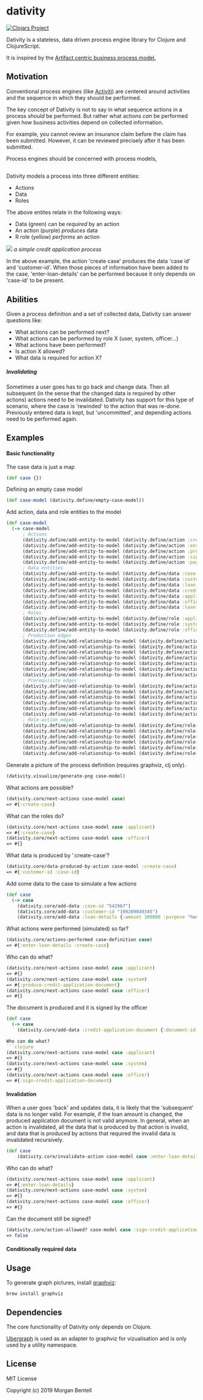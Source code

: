 # dativity

[![Clojars Project](https://img.shields.io/clojars/v/dativity.svg)](https://clojars.org/dativity)

Dativity is a stateless, data driven process engine library for Clojure and ClojureScript.

It is inspired by the [Artifact centric business process model.](https://en.wikipedia.org/wiki/Artifact-centric_business_process_model#cite_note-VAN2005-6)

## Motivation 

Conventional process engines (like [Activiti](https://www.activiti.org/)) are centered around activities and the sequence in which they should be performed.

The key concept of Dativity is not to say in what sequence actions in a process _should_ be performed. 
But rather what actions _can_ be performed given how business activities depend on collected information. 

For example, you cannot review an insurance claim before the claim has been submitted. However, it can be reviewed precisely after it has been submitted.

Process engines should be concerned with process models,

## 

Dativity models a process into three different entities:
* Actions
* Data
* Roles

The above entites relate in the following ways:
* Data (green) can be _required_ by an action
* An action (purple) _produces_ data
* R role (yellow) _performs_ an action


![](dativity.png)
_a simple credit application process_

In the above example, the action 'create case' produces the data 'case id' and 'customer-id'. When those pieces of information have been added to the case, 'enter-loan-details' can be performed because it only depends on 'case-id' to be present.
## Abilities
Given a process definition and a set of collected data, Dativity can answer questions like:
* What actions can be performed next?
* What actions can be performed by role X (user, system, officer...)
* What actions have been performed?
* Is action X allowed?
* What data is required for action X?

##### Invalidating
Sometimes a user goes has to go back and change data. 
Then all subsequent (in the sense that the changed data is required by other actions) actions need to be invalidated.
Dativity has support for this type of scenario, where the case is 'rewinded' to the action that was re-done. Previously entered data is kept, but 'uncommitted', and depending actions need to be performed again.

## Examples  

#### Basic functionality

The case data is just a map
```clojure
(def case {})
```

Defining an empty case model
```clojure
(def case-model (dativity.define/empty-case-model))
```

Add action, data and role entities to the model
```clojure
(def case-model
  (-> case-model
      ; Actions
      (dativity.define/add-entity-to-model (dativity.define/action :create-case))
      (dativity.define/add-entity-to-model (dativity.define/action :enter-loan-details))
      (dativity.define/add-entity-to-model (dativity.define/action :produce-credit-application-document))
      (dativity.define/add-entity-to-model (dativity.define/action :sign-credit-application-document))
      (dativity.define/add-entity-to-model (dativity.define/action :payout-loan))
      ; Data entities
      (dativity.define/add-entity-to-model (dativity.define/data :case-id))
      (dativity.define/add-entity-to-model (dativity.define/data :customer-id))
      (dativity.define/add-entity-to-model (dativity.define/data :loan-details))
      (dativity.define/add-entity-to-model (dativity.define/data :credit-application-document))
      (dativity.define/add-entity-to-model (dativity.define/data :applicant-signature))
      (dativity.define/add-entity-to-model (dativity.define/data :officer-signature))
      (dativity.define/add-entity-to-model (dativity.define/data :loan-number))
      ; Roles
      (dativity.define/add-entity-to-model (dativity.define/role :applicant))
      (dativity.define/add-entity-to-model (dativity.define/role :system))
      (dativity.define/add-entity-to-model (dativity.define/role :officer))
      ; Production edges
      (dativity.define/add-relationship-to-model (dativity.define/action-produces :create-case :customer-id))
      (dativity.define/add-relationship-to-model (dativity.define/action-produces :create-case :case-id))
      (dativity.define/add-relationship-to-model (dativity.define/action-produces :enter-loan-details :loan-details))
      (dativity.define/add-relationship-to-model (dativity.define/action-produces :produce-credit-application-document :credit-application-document))
      (dativity.define/add-relationship-to-model (dativity.define/action-produces :sign-credit-application-document :applicant-signature))
      (dativity.define/add-relationship-to-model (dativity.define/action-produces :sign-credit-application-document :officer-signature))
      (dativity.define/add-relationship-to-model (dativity.define/action-produces :payout-loan :loan-number))
      ; Prerequisite edges
      (dativity.define/add-relationship-to-model (dativity.define/action-requires :enter-loan-details :case-id))
      (dativity.define/add-relationship-to-model (dativity.define/action-requires :produce-credit-application-document :loan-details))
      (dativity.define/add-relationship-to-model (dativity.define/action-requires :produce-credit-application-document :customer-id))
      (dativity.define/add-relationship-to-model (dativity.define/action-requires :sign-credit-application-document :credit-application-document))
      (dativity.define/add-relationship-to-model (dativity.define/action-requires :payout-loan :applicant-signature))
      (dativity.define/add-relationship-to-model (dativity.define/action-requires :payout-loan :officer-signature))
      ; Role-action edges
      (dativity.define/add-relationship-to-model (dativity.define/role-performs :applicant :create-case))
      (dativity.define/add-relationship-to-model (dativity.define/role-performs :applicant :enter-loan-details))
      (dativity.define/add-relationship-to-model (dativity.define/role-performs :applicant :sign-credit-application-document))
      (dativity.define/add-relationship-to-model (dativity.define/role-performs :officer :sign-credit-application-document))
      (dativity.define/add-relationship-to-model (dativity.define/role-performs :system :payout-loan))
      (dativity.define/add-relationship-to-model (dativity.define/role-performs :system :produce-credit-application-document))))
```

Generate a picture of the process definition (requires graphviz, clj only).
```clojure
(dativity.visualize/generate-png case-model)
```

What actions are possible?
```clojure
(dativity.core/next-actions case-model case)
=> #{:create-case}
```

What can the roles do?
```clojure
(dativity.core/next-actions case-model case :applicant)
=> #{:create-case}
(dativity.core/next-actions case-model case :officer)
=> #{}
```

What data is produced by ':create-case'?
```clojure
(dativity.core/data-produced-by-action case-model :create-case)
=> #{:customer-id :case-id}
```

Add some data to the case to simulate a few actions
```clojure
(def case
  (-> case
    (dativity.core/add-data :case-id "542967")
    (dativity.core/add-data :customer-id "199209049345")
    (dativity.core/add-data :loan-details {:amount 100000 :purpose "home"})))
```

What actions were performed (simulated) so far?
```clojure
(dativity.core/actions-performed case-definition case)
=> #{:enter-loan-details :create-case}
```

Who can do what?
```clojure
(dativity.core/next-actions case-model case :applicant)
=> #{}
(dativity.core/next-actions case-model case :system)
=> #{:produce-credit-application-document}
(dativity.core/next-actions case-model case :officer)
=> #{}
```

The document is produced and it is signed by the officer
```clojure
(def case 
  (-> case
    (dativity.core/add-data :credit-application-document {:document-id "abc-123"})))
    
Who can do what?
```clojure
(dativity.core/next-actions case-model case :applicant)
=> #{}
(dativity.core/next-actions case-model case :system)
=> #{}
(dativity.core/next-actions case-model case :officer)
=> #{:sign-credit-application-document}
```

#### Invalidation


When a user goes 'back' and updates data, it is likely that the 'subsequent' data is no longer valid. For example, if the loan amount is changed, the produced application document is not valid anymore.
In general, when an action is invalidated, all the data that is produced by that action is invalid, and data that is produced by actions that required the invalid data is invalidated recursively.

```clojure
(def case
    (dativity.core/invalidate-action case-model case :enter-loan-details))
```

Who can do what?
```clojure
(dativity.core/next-actions case-model case :applicant)
=> #{:enter-loan-details}
(dativity.core/next-actions case-model case :system)
=> #{}
(dativity.core/next-actions case-model case :officer)
=> #{}
```

Can the document still be signed?
```clojure
(dativity.core/action-allowed? case-model case :sign-credit-application-document)
=> false
```

#### Conditionally required data



## Usage

To generate graph pictures, install [graphviz](https://graphviz.gitlab.io/download/):

`brew install graphviz`

## Dependencies
The core functionality of Dativity only depends on Clojure.

[Ubergraph](https://github.com/Engelberg/ubergraph) is used as an adapter to graphviz for vizualisation and is only used by a utility namespace.

## License

MIT License

Copyright (c) 2019 Morgan Bentell
